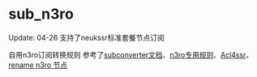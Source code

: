 # sub_n3ro

Update: 04-26 支持了neukssr标准套餐节点订阅

自用n3ro订阅转换规则
参考了[subconverter文档](https://github.com/tindy2013/subconverter/blob/master/README-cn.md#%E9%85%8D%E7%BD%AE%E6%96%87%E4%BB%B6)、[n3ro专用规则](https://raw.githubusercontent.com/SNSLogty/pixiv-hosts-1/master/n3roclash.txt)、[Acl4ssr](https://github.com/ACL4SSR/ACL4SSR)、[rename n3ro 节点](https://github.com/shenwei101623/subconverter_ini/blob/master/n3ro.ini)
